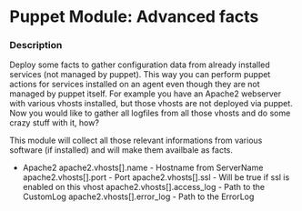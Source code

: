 # Puppet Module: Advanced facts

### Description
Deploy some facts to gather configuration data from already installed services (not managed by puppet).
This way you can perform puppet actions for services installed on an agent even though they are not managed by puppet itself.
For example you have an Apache2 webserver with various vhosts installed, but those vhosts are not deployed via puppet.
Now you would like to gather all logfiles from all those vhosts and do some crazy stuff with it, how?

This module will collect all those relevant informations from various software (if installed) and will make them availbale as facts.

* Apache2
  apache2.vhosts[].name - Hostname from ServerName
  apache2.vhosts[].port - Port
  apache2.vhosts[].ssl - Will be true if ssl is enabled on this vhost
  apache2.vhosts[].access_log - Path to the CustomLog
  apache2.vhosts[].error_log - Path to the ErrorLog
